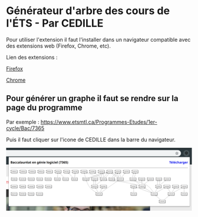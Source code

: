 # Générateur d'arbre des cours de l'ÉTS - Par CEDILLE

Pour utiliser l'extension il faut l'installer dans un navigateur compatible avec des extensions web (Firefox, Chrome, etc).

Lien des extensions :

[Firefox](https://addons.mozilla.org/en-CA/firefox/addon/ets-courses/)

[Chrome](https://chrome.google.com/webstore/detail/éts-courses-par-cedille/gaikidefhpnlakilioodiiflhinkkdma)

## Pour générer un graphe il faut se rendre sur la page du programme

Par exemple :
https://www.etsmtl.ca/Programmes-Etudes/1er-cycle/Bac/7365

Puis il faut cliquer sur l'icone de CEDILLE dans la barre du navigateur.

![image](exemple_extension.png)